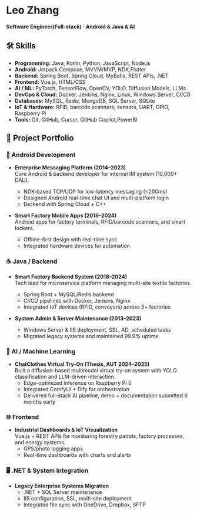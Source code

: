 # Leo Zhang

**Software Engineer(Full-stack) · Android & Java & AI**  


## 🛠️ Skills
- **Programming:** Java, Kotlin, Python, JavaScript, Node.js  
- **Android:** Jetpack Compose, MVVM/MVP, NDK,Flutter  
- **Backend:** Spring Boot, Spring Cloud, MyBatis, REST APIs, .NET  
- **Frontend:** Vue.js, HTML/CSS  
- **AI / ML:** PyTorch, TensorFlow, OpenCV, YOLO, Diffusion Models, LLMs  
- **DevOps & Cloud:** Docker, Jenkins, Nginx, Linux, Windows Server, CI/CD 
- **Databases:** MySQL, Redis, MongoDB, SQL Server, SQLite  
- **IoT & Hardware:** RFID, barcode scanners, sensors, UART, GPIO, Raspberry Pi  
- **Tools:** Git, GitHub, Cursor, GitHub Copilot,PowerBI  

## 📂 Project Portfolio


### 📱 Android Development
- **Enterprise Messaging Platform (2014–2023)**  
  Core Android & backend developer for internal IM system (10,000+ DAU).  
  - NDK-based TCP/UDP for low-latency messaging (<200ms)  
  - Designed Android real-time chat UI and multi-platform login  
  - Backend with Spring Cloud + C++  

- **Smart Factory Mobile Apps (2018–2024)**  
  Android apps for factory terminals, RFID/barcode scanners, and smart lockers.  
  - Offline-first design with real-time sync  
  - Integrated hardware devices for automation  



### ☕ Java / Backend
- **Smart Factory Backend System (2018–2024)**  
  Tech lead for microservice platform managing multi-site textile factories.  
  - Spring Boot + MySQL/Redis backend  
  - CI/CD pipelines with Docker, Jenkins, Nginx  
  - Integrated IoT devices (RFID, conveyors) across 5+ factories  

- **System Admin & Server Maintenance (2013–2023)**  
  - Windows Server & IIS deployment, SSL, AD, scheduled tasks  
  - Migrated legacy systems and maintained 99.9% uptime  




### 🤖 AI / Machine Learning
- **ChatClothes Virtual Try-On (Thesis, AUT 2024–2025)**  
  Built a diffusion-based multimodal virtual try-on system with YOLO classification and LLM-driven interaction.  
  - Edge-optimized inference on Raspberry Pi 5  
  - Integrated ComfyUI + Dify for orchestration  
  - Delivered full-stack AI pipeline, demo + documentation submitted 6 months early  



### 🌐 Frontend
- **Industrial Dashboards & IoT Visualization**  
  Vue.js + REST APIs for monitoring forestry patrols, factory processes, and energy systems.  
  - GPS/photo logging apps  
  - Real-time dashboards with charts and alerts  



### 🖥️ .NET & System Integration
- **Legacy Enterprise Systems Migration**  
  - .NET + SQL Server maintenance  
  - IIS configuration, SSL, multi-site deployment  
  - Integrated file sync with OneDrive, Dropbox, SFTP  




